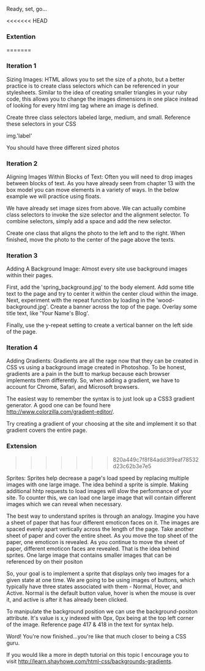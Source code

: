 Ready, set, go...

<<<<<<< HEAD
### Extention
=======
### Iteration 1

Sizing Images: HTML allows you to set the size of a photo, but a better practice is to create class selectors which can be referenced in your stylesheets.  Similar to the idea of creating smaller triangles in your ruby code, this allows you to change the images dimensions in one place instead of looking for every html img tag where an image is defined.

Create three class selectors labeled large, medium, and small.  Reference these selectors in your CSS <aside>img.'label'</aside>

You should have three different sized photos

### Iteration 2

Aligning Images Within Blocks of Text: Often you will need to drop images between blocks of text.  As you have already seen from chapter 13 with the box model you can move elements in a variety of ways.  In the below example we will practice using   floats.

We have already set image sizes from above.  We can actually combine class selectors to invoke the size selector and the alignment selector.  To combine selectors, simply add a space and add the new selector.

Create one class that aligns the photo to the left and to the right.  When finished, move the photo to the center of the page above the texts.

### Iteration 3

Adding A Background Image: Almost every site use background images within their pages.

First, add the 'spring_background.jpg' to the body element.  Add some title text to the page and try to center it within the center cloud within the image.
Next, experiment with the repeat function by loading in the 'wood-background.jpg'.  Create a banner across the top of the page.  Overlay some title text, like 'Your Name's Blog'.

Finally, use the y-repeat setting to create a vertical banner on the left side of the page.

### Iteration 4

Adding Gradients:  Gradients are all the rage now that they can be created in CSS vs using a background image created in Photoshop.  To be honest, gradients are a pain in the butt to markup because each browser implements them differently.  So, when adding a gradient, we have to account for Chrome, Safari, and Microsoft browsers.

The easiest way to remember the syntax is to just look up a CSS3 gradient generator.  A good one can be found here http://www.colorzilla.com/gradient-editor/.

Try creating a gradient of your choosing at the site and implement it so that gradient covers the entire page.


### Extension
>>>>>>> 820a449c7f8f84add3f9eaf78532d23c62b3e7e5

Sprites: Sprites help decrease a page's load speed by replacing multiple images with one large image.  The idea behind a sprite is simple.  Making additional hhtp requests to load images will slow the performance of your site.  To counter this, we can load one large image that will contain different images which we can reveal when necessary.

The best way to understand sprites is through an analogy.  Imagine you have a sheet of paper that has four different emoticon faces on it.  The images are spaced evenly apart vertically across the length of the page.  Take another sheet of paper and cover the entire sheet.  As you move the top sheet of the paper, one emoticon is revealed.  As you continue to move the sheet of paper, different emoticon faces are revealed.  That is the idea behind sprites.  One large image that contains smaller images that can be referenced by on their positon

So, your goal is to implement a sprite that displays only two images for a given state at one time.  We are going to be using images of buttons, which typically have three states associated with them - Normal, Hover, and Active.  Normal is the default button value, hover is when the mouse is over it, and active is after it has already been clicked.

To manipulate the background position we can use the background-positon attribute.  It's value is x,y indexed with 0px, 0px being at the top left corner of the image.  Reference page 417 & 418 in the text for syntax help.

Word! You're now finished...you're like that much closer to being a CSS guru.

If you would like a more in depth tutorial on this topic I encourage you to visit http://learn.shayhowe.com/html-css/backgrounds-gradients.


